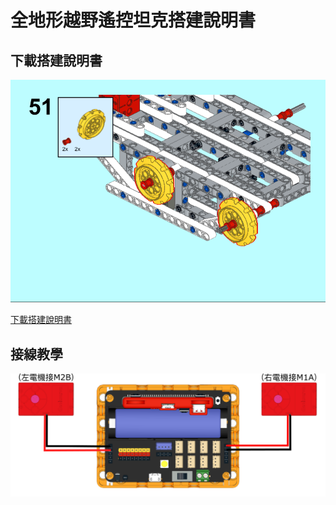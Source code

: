 # 全地形越野遙控坦克搭建說明書

## 下載搭建說明書

![](./images/instruction.png)

[下載搭建說明書](https://github.com/kittenbothk/kittenbothk/raw/master/Kits/rc_tank/images/tank.pdf)

## 接線教學

![](./images/wiring.png)